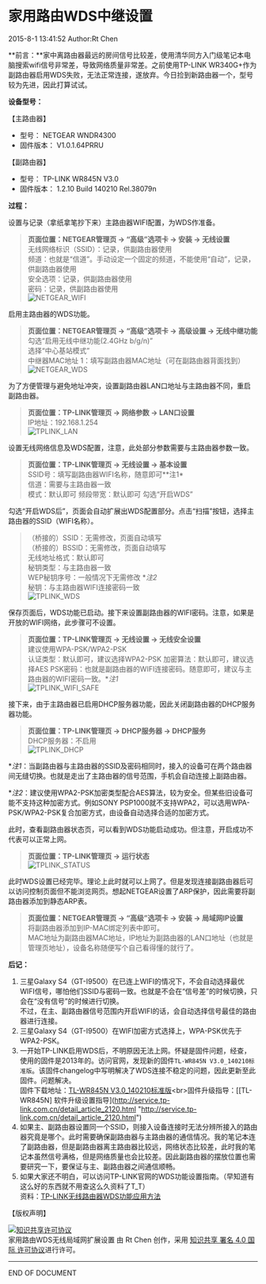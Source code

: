 家用路由WDS中继设置
===
2015-8-1 13:41:52 Author:Rt Chen

**前言：**家中离路由器最远的房间信号比较差，使用清华同方入门级笔记本电脑搜索wifi信号非常差，导致网络质量非常差。之前使用TP-LINK WR340G+作为副路由器启用WDS失败，无法正常连接，遂放弃。今日捡到新路由器一个，型号较为先进，因此打算试试。

**设备型号：**

【主路由器】<br>
- 型号： NETGEAR WNDR4300<br>
- 固件版本： V1.0.1.64PRRU

【副路由器】<br>
- 型号： TP-LINK WR845N V3.0<br>
- 固件版本： 1.2.10 Build 140210 Rel.38079n

**过程：**

设置与记录（拿纸拿笔抄下来）主路由器WIFI配置，为WDS作准备。
> **页面位置：NETGEAR管理页 -> “高级”选项卡 -> 安装 -> 无线设置**<br>
> 无线网络标识（SSID）：记录，供副路由器使用<br>
> 频道：也就是“信道”。手动设定一个固定的频道，不能使用“自动”，记录，供副路由器使用<br>
> 安全选项：记录，供副路由器使用<br>
> 密码：记录，供副路由器使用<br>
> ![NETGEAR_WIFI](imgs/2015-8-1/NETGEAR_WIFI.JPG "NETGEAR的WIFI配置")

启用主路由器的WDS功能。
> **页面位置：NETGEAR管理页 -> “高级”选项卡 -> 高级设置 -> 无线中继功能**<br>
> 勾选“启用无线中继功能(2.4GHz b/g/n)”<br>
> 选择“中心基站模式”<br>
> 中继器MAC地址 1：填写副路由器MAC地址（可在副路由器背面找到）<br>
> ![NETGEAR_WDS](imgs/2015-8-1/NETGEAR_WDS.JPG "NETGEAR的WDS配置")

为了方便管理与避免地址冲突，设置副路由器LAN口地址与主路由器不同，重启副路由器。 
> **页面位置：TP-LINK管理页 -> 网络参数 -> LAN口设置**<br>
> IP地址：192.168.1.254<br>
> ![TPLINK_LAN](imgs/2015-8-1/TPLINK_LAN.JPG "TP-LINK的LAN配置")

设置无线网络信息及WDS配置，注意，此处部分参数需要与主路由器参数一致。
> **页面位置：TP-LINK管理页 -> 无线设置 -> 基本设置**<br>
> SSID号：填写副路由器WIFI名称，随意即可**注1*<br>
> 信道：需要与主路由器一致<br>
> 模式：默认即可
> 频段带宽：默认即可
> 勾选“开启WDS”

勾选“开启WDS后”，页面会自动扩展出WDS配置部分。点击“扫描”按钮，选择主路由器的SSID（WIFI名称）。
> （桥接的）SSID：无需修改，页面自动填写<br>
> （桥接的）BSSID：无需修改，页面自动填写<br>
> 无线地址格式：默认即可<br>
> 秘钥类型：与主路由器一致<br>
> WEP秘钥序号：一般情况下无需修改 **注2*<br>
> 秘钥：与主路由器WIFI连接密码一致<br>
> ![TPLINK_WDS](imgs/2015-8-1/TPLINK_WDS.JPG "TP-LINK的WDS配置")

保存页面后，WDS功能已启动。接下来设置副路由器的WIFI密码。注意，如果是开放的WIFI网络，此步骤可不设置。
> **页面位置：TP-LINK管理页 -> 无线设置 -> 无线安全设置**<br>
> 建议使用WPA-PSK/WPA2-PSK<br>
> 认证类型：默认即可，建议选择WPA2-PSK
> 加密算法：默认即可，建议选择AES
> PSK密码：也就是副路由器的WIFI连接密码。随意即可，建议与主路由器的WIFI密码一致。**注1*<br>
> ![TPLINK_WIFI_SAFE](imgs/2015-8-1/TPLINK_WIFI_SAFE.JPG "TP-LINK的WIFI安全配置")

接下来，由于主路由器已启用DHCP服务器功能，因此关闭副路由器的DHCP服务器功能。
> **页面位置：TP-LINK管理页 -> DHCP服务器 -> DHCP服务**<br>
> DHCP服务器：不启用<br>
> ![TPLINK_DHCP](imgs/2015-8-1/TPLINK_DHCP.JPG "TP-LINK的DHCP配置")

**注1*：当副路由器与主路由器的SSID及密码相同时，接入的设备可在两个路由器间无缝切换。也就是走出了主路由器的信号范围，手机会自动连接上副路由器。

**注2*：建议使用WPA2-PSK加密类型配合AES算法，较为安全。但某些旧设备可能不支持这种加密方式。例如SONY PSP1000就不支持WPA2，可以选用WPA-PSK/WPA2-PSK复合加密方式，由设备自动选择合适的加密方式。

此时，查看副路由器状态页，可以看到WDS功能启动成功。但注意，开启成功不代表可以正常上网。
> **页面位置：TP-LINK管理页 -> 运行状态**<br>
> ![TPLINK_STATUS](imgs/2015-8-1/TPLINK_STATUS.JPG "TP-LINK的运行状态页")

此时WDS设置已经完毕。理论上此时就可以上网了。但是发现连接副路由器后可以访问控制页面但不能浏览网页。想起NETGEAR设置了ARP保护，因此需要将副路由器添加到静态ARP表。
> **页面位置：NETGEAR管理页 -> “高级”选项卡 -> 安装 -> 局域网IP设置**<br>
> 将副路由器添加到IP-MAC绑定列表中即可。<br>
> MAC地址为副路由器MAC地址，IP地址为副路由器的LAN口地址（也就是管理页地址），设备名称随便写个自己看得懂的就行了。

**后记：**

1. 三星Galaxy S4（GT-I9500）在已连上WIFI的情况下，不会自动选择最优WIFI信号，哪怕他们SSID与密码一致。也就是不会在“信号差”的时候切换，只会在“没有信号”的时候进行切换。<br>不过，在主、副路由器信号范围内开启WIFI的话，会自动选择信号最佳的路由器进行连接。
2. 三星Galaxy S4（GT-I9500）在WIFI加密方式选择上，WPA-PSK优先于WPA2-PSK。
3. 一开始TP-LINK启用WDS后，不明原因无法上网。怀疑是固件问题，经查，使用的固件是2013年的。访问官网，发现新的固件`TL-WR845N V3.0_140210标准版`。该固件changelog中写明解决了WDS连接不稳定的问题，因此更新至此固件。问题解决。<br>固件下载地址：[TL-WR845N V3.0_140210标准版](http://service.tp-link.com.cn/detail_download_1395.html "http://service.tp-link.com.cn/detail_download_1395.html")<br>固件升级指导：[[TL-WR845N] 软件升级设置指导](http://service.tp-link.com.cn/detail_article_2120.html "http://service.tp-link.com.cn/detail_article_2120.html")
4. 如果主、副路由器设置同一个SSID，则接入设备连接时无法分辨所接入的路由器究竟是哪个。此时需要确保副路由器与主路由器的通信情况。我的笔记本连了副路由器，但是副路由器离主路由器比较远，网络状态比较差，此时我的笔记本虽然信号满格，但是网络质量也会比较差。因此副路由器的摆放位置也需要研究一下，要保证与主、副路由器之间通信顺畅。
5. 如果大家还不明白，可以访问TP-LINK官网的WDS功能设置指南。（早知道有这么好的东西就不用查这么久资料了T_T）<br>
资料：[TP-LINK无线路由器WDS功能应用方法](http://service.tp-link.com.cn/detail_article_106.html "http://service.tp-link.com.cn/detail_article_106.html")


【版权声明】

<a rel="license" href="http://creativecommons.org/licenses/by/4.0/"><img alt="知识共享许可协议" style="border-width:0" src="https://i.creativecommons.org/l/by/4.0/88x31.png" /></a><br />家用路由WDS无线局域网扩展设置 由 Rt Chen 创作，采用 <a rel="license" href="http://creativecommons.org/licenses/by/4.0/">知识共享 署名 4.0 国际 许可协议</a>进行许可。

----------
END OF DOCUMENT